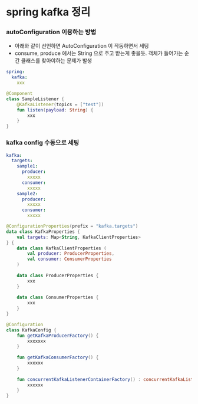 # spring kafka 정리


### autoConfiguration 이용하는 방법
- 아래와 같이 선언하면 AutoConfiguration 이 작동하면서 세팅
- consume, produce 에서는 String 으로 주고 받는게 좋을듯. 객체가 들어가는 순간 클래스를 찾아야하는 문제가 발생
```yaml
spring:
  kafka: 
    xxx
```

```kotlin
@Component
class SampleListener {
    @KafkaListener(topics = ["test"])
    fun listen(payload: String) {
        xxx
    }
}
```

### kafka config 수동으로 세팅

```yaml
kafka:
  targets:
    sample1:
      producer:
        xxxxx
      consumer:
        xxxxx
    sample2:
      producer:
        xxxxx
      consumer:
        xxxxx
```

```kotlin
@ConfigurationProperties(prefix = "kafka.targets")
data class KafkaProperties {
    val targets: Map<String, KafkaClientProperties>
} {
    data class KafkaClientProperties (
        val producer: ProducerProperties, 
        val consumer: ConsumerProperties
    )
    
    data class ProducerProperties {
        xxx
    }
    
    data class ConsumerProperties {
        xxx
    }
}
```

```kotlin
@Configuration
class KafkaConfig {
    fun getKafkaProducerFactory() {
        xxxxxxx
    }
    
    fun getKafkaConsumerFactory() {
        xxxxxx
    }
    
    fun concurrentKafkaListenerContainerFactory() : concurrentKafkaListenerContainerFactory< String, String> {
        xxxxxx
    } 
}
```
